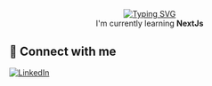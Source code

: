 <div align="center">
  <a href="https://git.io/typing-svg"><img src="https://readme-typing-svg.herokuapp.com?font=Fira+Code&pause=1000&color=82D1F7&center=true&vCenter=true&random=false&width=435&lines=Hi+%F0%9F%91%8B%2C+my+name+is+Ezra;a+passionate+Software+Engineer;Nice+to+meet+you+%E2%9C%8C%EF%B8%8F" alt="Typing SVG" /></a>
</div>

<div align="center">
  I'm currently learning <strong>NextJs</strong>
</div>

<h2 style="margin-top: 30px; border: none">🤙 Connect with me</h2>

<p>
  <a href="https://www.linkedin.com/in/ezra-wijaya-1506a1248/" target="blank"><img src="https://img.shields.io/badge/linkedin-%230077B5.svg?style=for-the-badge&logo=linkedin&logoColor=white" alt="LinkedIn"></a>
</p>
